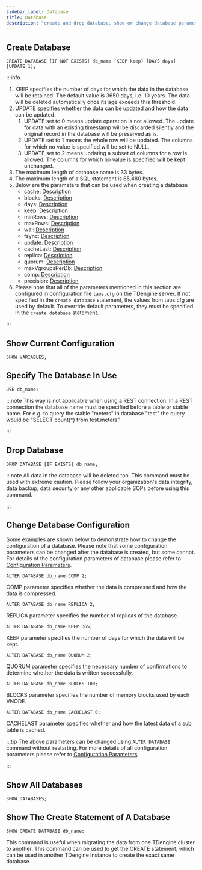 ```yaml
---
sidebar_label: Database
title: Database
description: "create and drop database, show or change database parameters"
---
```


## Create Database

```
CREATE DATABASE [IF NOT EXISTS] db_name [KEEP keep] [DAYS days] [UPDATE 1];
```

:::info

1. KEEP specifies the number of days for which the data in the database will be retained. The default value is 3650 days, i.e. 10 years. The data will be deleted automatically once its age exceeds this threshold.
2. UPDATE specifies whether the data can be updated and how the data can be updated.
   1. UPDATE set to 0 means update operation is not allowed. The update for data with an existing timestamp will be discarded silently and the original record in the database will be preserved as is.
   2. UPDATE set to 1 means the whole row will be updated. The columns for which no value is specified will be set to NULL.
   3. UPDATE set to 2 means updating a subset of columns for a row is allowed. The columns for which no value is specified will be kept unchanged.
3. The maximum length of database name is 33 bytes.
4. The maximum length of a SQL statement is 65,480 bytes.
5. Below are the parameters that can be used when creating a database
   - cache: [Description](/reference/config/#cache)
   - blocks: [Description](/reference/config/#blocks)
   - days: [Description](/reference/config/#days)
   - keep: [Description](/reference/config/#keep)
   - minRows: [Description](/reference/config/#minrows)
   - maxRows: [Description](/reference/config/#maxrows)
   - wal: [Description](/reference/config/#wallevel)
   - fsync: [Description](/reference/config/#fsync)
   - update: [Description](/reference/config/#update)
   - cacheLast: [Description](/reference/config/#cachelast)
   - replica: [Description](/reference/config/#replica)
   - quorum: [Description](/reference/config/#quorum)
   - maxVgroupsPerDb: [Description](/reference/config/#maxvgroupsperdb)
   - comp: [Description](/reference/config/#comp)
   - precision: [Description](/reference/config/#precision)
6. Please note that all of the parameters mentioned in this section are configured in configuration file `taos.cfg` on the TDengine server. If not specified in the `create database` statement, the values from taos.cfg are used by default. To override default parameters, they must be specified in the `create database` statement.
   
:::

## Show Current Configuration

```
SHOW VARIABLES;
```

## Specify The Database In Use

```
USE db_name;
```

:::note
This way is not applicable when using a REST connection. In a REST connection the database name must be specified before a table or stable name. For e.g. to query the stable "meters" in database "test" the query would be "SELECT count(*) from test.meters"

:::

## Drop Database

```
DROP DATABASE [IF EXISTS] db_name;
```

:::note
All data in the database will be deleted too. This command must be used with extreme caution. Please follow your organization's data integrity, data backup, data security or any other applicable SOPs before using this command.

:::

## Change Database Configuration

Some examples are shown below to demonstrate how to change the configuration of a database. Please note that some configuration parameters can be changed after the database is created, but some cannot. For details of the configuration parameters of database please refer to [Configuration Parameters](/reference/config/).

```
ALTER DATABASE db_name COMP 2;
```

COMP parameter specifies whether the data is compressed and how the data is compressed.

```
ALTER DATABASE db_name REPLICA 2;
```

REPLICA parameter specifies the number of replicas of the database.

```
ALTER DATABASE db_name KEEP 365;
```

KEEP parameter specifies the number of days for which the data will be kept.

```
ALTER DATABASE db_name QUORUM 2;
```

QUORUM parameter specifies the necessary number of confirmations to determine whether the data is written successfully.

```
ALTER DATABASE db_name BLOCKS 100;
```

BLOCKS parameter specifies the number of memory blocks used by each VNODE.

```
ALTER DATABASE db_name CACHELAST 0;
```

CACHELAST parameter specifies whether and how the latest data of a sub table is cached.

:::tip
The above parameters can be changed using `ALTER DATABASE` command without restarting. For more details of all configuration parameters please refer to [Configuration Parameters](/reference/config/).

:::

## Show All Databases

```
SHOW DATABASES;
```

## Show The Create Statement of A Database

```
SHOW CREATE DATABASE db_name;
```

This command is useful when migrating the data from one TDengine cluster to another. This command can be used to get the CREATE statement, which can be used in another TDengine instance to create the exact same database.

